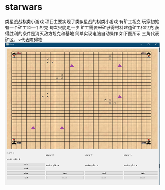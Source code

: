 # starwars
类星战战棋类小游戏
项目主要实现了类似星战的棋类小游戏 有矿工坦克 玩家初始有一个矿工和一个坦克 每次只能走一步 矿工需要采矿获得材料建造矿工和坦克 获得胜利的条件是消灭敌方坦克和基地 简单实现电脑自动操作
如下图所示 三角代表矿区，×代表障碍物
![avatar](https://github.com/Coccccode/starwars/blob/master/menu.png)
